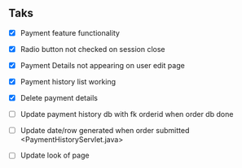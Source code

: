 ## Taks
- [x] Payment feature functionality
- [x] Radio button not checked on session close
- [x] Payment Details not appearing on user edit page
- [x] Payment history list working
- [x] Delete payment details
- [ ] Update payment history db with fk orderid when order db done
- [ ] Update date/row generated when order submitted <PaymentHistoryServlet.java>
- [ ] Update look of page

